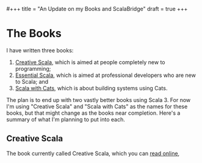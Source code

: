 #+++
title = "An Update on my Books and ScalaBridge"
draft = true
+++

<!-- more -->

# The Books

I have written three books:

1. [Creative Scala](https://creativescala.org/creative-scala), which is aimed at people completely new to programming;
2. [Essential Scala](https://underscore.io/books/essential-scala/), which is aimed at professional developers who are new to Scala; and
3. [Scala with Cats](https://www.scalawithcats.com/), which is about building systems using Cats.

The plan is to end up with two vastly better books using Scala 3. 
For now I'm using "Creative Scala" and "Scala with Cats" as the names for these books, but that might change as the books near completion.
Here's a summary of what I'm planning to put into each.

## Creative Scala

The book currently called Creative Scala, which you can [read online](https://creativescala.org/creative-scala), 
